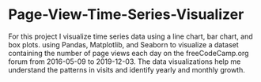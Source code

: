 # Page-View-Time-Series-Visualizer

For this project I visualize time series data using a line chart, bar chart, and box plots. using Pandas, Matplotlib, and Seaborn to visualize a dataset containing the number of page views each day on the freeCodeCamp.org forum from 2016-05-09 to 2019-12-03. The data visualizations help me understand the patterns in visits and identify yearly and monthly growth.


